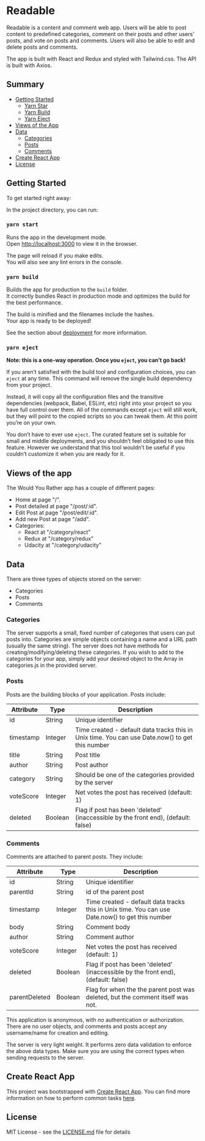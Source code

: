 # Readable

Readable is a content and comment web app. Users will be able to post content to predefined categories, comment on their posts and other users' posts, and vote on posts and comments. Users will also be able to edit and delete posts and comments.

The app is built with React and Redux and styled with Tailwind.css.
The API is built with Axios.

## Summary

- [Getting Started](#getting-started)
  - [Yarn Star](#yarn-start)
  - [Yarn Build](#yarn-build)
  - [Yarn Eject](#yarn-eject)
- [Views of the App](#views-of-the-app)
- [Data](#views-of-the-app)
  - [Categories](#categories)
  - [Posts](#posts)
  - [Comments](#comments)
- [Create React App](#create-react-app)
- [License](#license)

## Getting Started

To get started right away:

In the project directory, you can run:

### `yarn start`

Runs the app in the development mode.\
Open [http://localhost:3000](http://localhost:3000) to view it in the browser.

The page will reload if you make edits.\
You will also see any lint errors in the console.

### `yarn build`

Builds the app for production to the `build` folder.\
It correctly bundles React in production mode and optimizes the build for the best performance.

The build is minified and the filenames include the hashes.\
Your app is ready to be deployed!

See the section about [deployment](https://facebook.github.io/create-react-app/docs/deployment) for more information.

### `yarn eject`

**Note: this is a one-way operation. Once you `eject`, you can’t go back!**

If you aren’t satisfied with the build tool and configuration choices, you can `eject` at any time. This command will remove the single build dependency from your project.

Instead, it will copy all the configuration files and the transitive dependencies (webpack, Babel, ESLint, etc) right into your project so you have full control over them. All of the commands except `eject` will still work, but they will point to the copied scripts so you can tweak them. At this point you’re on your own.

You don’t have to ever use `eject`. The curated feature set is suitable for small and middle deployments, and you shouldn’t feel obligated to use this feature. However we understand that this tool wouldn’t be useful if you couldn’t customize it when you are ready for it.

## Views of the app

The Would You Rather app has a couple of different pages:

- Home at page "/".
- Post detailed at page "/post/:id".
- Edit Post at page "/post/edit/:id".
- Add new Post at page "/add".
- Categories:
    - React  at "/category/react"
    - Redux at "/category/redux"
    - Udacity at "/category/udacity"

## Data
There are three types of objects stored on the server:

- Categories
- Posts
- Comments

### Categories

The server supports a small, fixed number of categories that users can put posts into. Categories are simple objects containing a name and a URL path (usually the same string). The server does not have methods for creating/modifying/deleting these categories. If you wish to add to the categories for your app, simply add your desired object to the Array in categories.js in the provided server.

### Posts

Posts are the building blocks of your application. Posts include:

| Attribute | Type    | Description                                                                                      |
| --------- | ------  | ------------------------------------------------------------------------------------------------ |
| id        | String  | Unique identifier                                                                                |
| timestamp | Integer | Time created - default data tracks this in Unix time. You can use Date.now() to get this number  |
| title     | String  | Post title                                                                                       |
| author    | String  | Post author                                                                                      |
| category  | String  | Should be one of the categories provided by the server                                           |
| voteScore | Integer | Net votes the post has received (default: 1)                                                     |
| deleted   | Boolean | Flag if post has been 'deleted' (inaccessible by the front end), (default: false)                |

### Comments

Comments are attached to parent posts. They include:

| Attribute       | Type    | Description                                                                                      |
| --------------- | ------  | ------------------------------------------------------------------------------------------------ |
| id              | String  | Unique identifier                                                                                |
| parentId        | String  | id of the parent post                                                                            |
| timestamp       | Integer | Time created - default data tracks this in Unix time. You can use Date.now() to get this number  |
| body            | String  | Comment body                                                                                     |
| author          | String  | Comment author                                                                                   |
| voteScore       | Integer | Net votes the post has received (default: 1)                                                     |
| deleted         | Boolean | Flag if post has been 'deleted' (inaccessible by the front end), (default: false)                |
| parentDeleted   | Boolean | Flag for when the the parent post was deleted, but the comment itself was not.                   |

This application is anonymous, with _no_ authentication or authorization. There are no user objects, and comments and posts accept any username/name for creation and editing.

The server is very light weight. It performs zero data validation to enforce the above data types. Make sure you are using the correct types when sending requests to the server.

## Create React App

This project was bootstrapped with [Create React App](https://github.com/facebookincubator/create-react-app). You can find more information on how to perform common tasks [here](https://github.com/facebookincubator/create-react-app/blob/master/packages/react-scripts/template/README.md).

## License

MIT License - see the [LICENSE.md](LICENSE.md) file for
details
